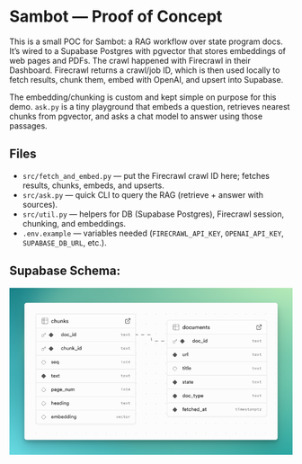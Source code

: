 # Sambot — Proof of Concept

This is a small POC for Sambot: a RAG workflow over state program docs. It’s wired to a Supabase Postgres with pgvector that stores embeddings of web pages and PDFs. The crawl happened with Firecrawl in their Dashboard. Firecrawl returns a crawl/job ID, which is then used locally to fetch results, chunk them, embed with OpenAI, and upsert into Supabase.

The embedding/chunking is custom and kept simple on purpose for this demo. `ask.py` is a tiny playground that embeds a question, retrieves nearest chunks from pgvector, and asks a chat model to answer using those passages.

## Files

- `src/fetch_and_embed.py` — put the Firecrawl crawl ID here; fetches results, chunks, embeds, and upserts.
- `src/ask.py` — quick CLI to query the RAG (retrieve + answer with sources).
- `src/util.py` — helpers for DB (Supabase Postgres), Firecrawl session, chunking, and embeddings.
- `.env.example` — variables needed (`FIRECRAWL_API_KEY`, `OPENAI_API_KEY`, `SUPABASE_DB_URL`, etc.).

## Supabase Schema:
![schema.png](schema.png)